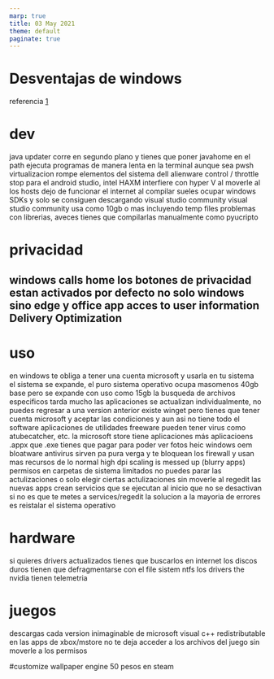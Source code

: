```yaml
---
marp: true
title: 03 May 2021
theme: default
paginate: true
---
```


# Desventajas de windows
referencia [1](#referencia)

# dev
java updater corre en segundo plano y tienes que poner javahome en el path
ejecuta programas de manera lenta en la terminal aunque sea pwsh
virtualizacion rompe elementos del sistema dell alienware control / throttle stop
para el android studio, intel HAXM interfiere con hyper V 
al moverle al los hosts dejo de funcionar el internet 
al compilar sueles ocupar windows SDKs y solo se consiguen descargando visual studio community
visual studio community usa como 10gb o mas incluyendo temp files
problemas con librerias, aveces tienes que compilarlas manualmente como pyucripto

# privacidad
windows calls home
los botones de privacidad estan activados por defecto
no solo windows sino edge y office
app acces to user information
Delivery Optimization 
---
# uso
en windows te obliga a tener una cuenta microsoft y usarla en tu sistema    
el sistema se expande, el puro sistema operativo ocupa masomenos 40gb base pero se expande con uso como 15gb
la busqueda de archivos especificos tarda mucho
las aplicaciones se actualizan individualmente, no puedes regresar a una version anterior
existe winget pero tienes que tener cuenta microsoft y aceptar las condiciones y aun asi no tiene todo el software
aplicaciones de utilidades freeware pueden tener virus como atubecatcher, etc.
la microsoft store tiene aplicaciones más aplicacioens .appx que .exe
tienes que pagar para poder ver fotos heic
windows oem bloatware
antivirus sirven pa pura verga y te bloquean los firewall y usan mas recursos de lo normal
high dpi scaling is messed up (blurry apps)
permisos en carpetas de sistema limitados
no puedes parar las actulizaciones o solo elegir ciertas actulizaciones sin moverle al regedit
las nuevas apps crean servicios que se ejecutan al inicio que no se desactivan si no es que te metes a services/regedit
la solucion a la mayoria de errores es reistalar el sistema operativo

# hardware
si quieres drivers actualizados tienes que buscarlos en internet
los discos duros tienen que defragmentarse con el file sistem ntfs
los drivers the nvidia tienen telemetria

# juegos
descargas cada version inimaginable de microsoft visual c++ redistributable
en las apps de xbox/mstore no te deja acceder a los archivos del juego sin moverle a los permisos

#customize
wallpaper engine 50 pesos en steam
